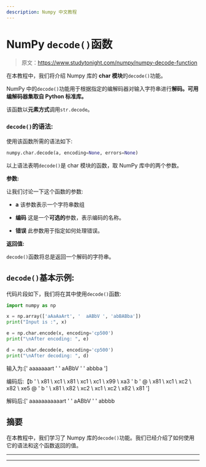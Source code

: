 ```yaml
---
description: Numpy 中文教程
---
```


# NumPy `decode()`函数

> 原文：<https://www.studytonight.com/numpy/numpy-decode-function>

在本教程中，我们将介绍 Numpy 库的 **char 模块**的`decode()`功能。

NumPy 中的`decode()`功能用于根据指定的编解码器对输入字符串进行**解码。可用编解码器集取自 Python 标准库。**

该函数以**元素方式**调用`str.decode`。

### `decode()`的语法:

使用该函数所需的语法如下:

```py
numpy.char.decode(a, encoding=None, errors=None)
```

以上语法表明`decode()`是 char 模块的函数，取 NumPy 库中的两个参数。

**参数:**

让我们讨论一下这个函数的参数:

*   **a**
    该参数表示一个字符串数组

*   **编码**
    这是一个**可选的**参数，表示编码的名称。

*   **错误**
    此参数用于指定如何处理错误。

**返回值:**

`decode()`函数将总是返回一个解码的字符串。

## `decode()`基本示例:

代码片段如下，我们将在其中使用`decode()`函数:

```py
import numpy as np

x = np.array(['aAaAaArt', '  aABbV ', 'abBABba'])
print("Input is :", x)

e = np.char.encode(x, encoding='cp500')
print("\nAfter encoding: ", e)

d = np.char.decode(e, encoding='cp500')
print("\nAfter decoding: ", d)
```

输入为:[' aaaaaaart ' ' aABbV ' ' abbba ']

编码后:【b ' \ x81 \ xc1 \ x81 \ xc1 \ xc1 \ x99 \ xa3 ' b ' @ \ x81 \ xc1 \ xc2 \ x82 \ xe5 @ '
b ' \ x81 \ x82 \ xc2 \ xc1 \ xc2 \ x82 \ x81 ']

解码后:[' aaaaaaaaaaart ' ' aABbV ' ' abbbb

## 摘要

在本教程中，我们学习了 Numpy 库的`decode()`功能。我们已经介绍了如何使用它的语法和这个函数返回的值。

* * *

* * *